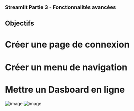 ### Streamlit Partie 3 - Fonctionnalités avancées

## Objectifs
# Créer une page de connexion
# Créer un menu de navigation
# Mettre un Dasboard en ligne

![image](https://github.com/user-attachments/assets/172d928a-adea-40ce-9efb-4d7851293714)
![image](https://github.com/user-attachments/assets/0d356947-2e86-40e2-8de3-f99e48b56730)

